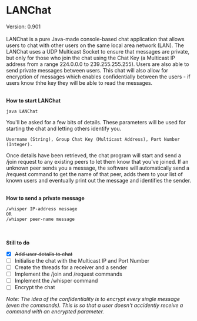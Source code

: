 # LANChat
Version: 0.901<br/><br />
LANChat is a pure Java-made console-based chat application that allows users to chat with other users on the same local area network (LAN). The LANChat uses a UDP Multicast Socket to ensure that messages are private, but only for those who join the chat using the Chat Key (a Multicast IP address from a range 224.0.0.0 to 239.255.255.255). Users are also able to send private messages between users. This chat will also allow for encryption of messages which enables confidentially between the users - if users know thhe key they will be able to read the messages.<br /><br />


**How to start LANChat**
```
java LANChat
```

You'll be asked for a few bits of details. These parameters will be used for starting the chat and letting others identify you.
```
Username (String), Group Chat Key (Multicast Address), Port Number (Integer).
```

Once details have been retrieved, the chat program will start and send a /join request to any existing peers to let them know that you've joined. If an unknown peer sends you a message, the software will automatically send a /request command to get the name of that peer, adds them to your list of known users and eventually print out the message and identifies the sender.<br /><br />

**How to send a private message**
```
/whisper IP-address message
OR
/whisper peer-name message
```
<br /><br />
**Still to do**
- [X] ~~Add user details to chat~~
- [ ] Initialise the chat with the Multicast IP and Port Number
- [ ] Create the threads for a receiver and a sender
- [ ] Implement the /join and /request commands
- [ ] Implement the /whisper command
- [ ] Encrypt the chat

_Note: The idea of the confidentiality is to encrypt every single message (even the commands). This is so that a user doesn't accidently receive a command with an encrypted parameter._
